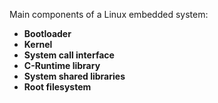 Main components of a Linux embedded system: 

* **Bootloader**
* **Kernel**
* **System call interface**
* **C-Runtime library**
* **System shared libraries** 
* **Root filesystem**